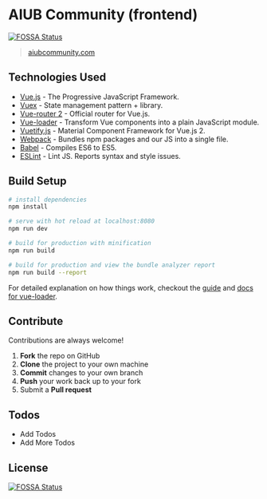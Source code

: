 # AIUB Community (frontend)
[![FOSSA Status](https://app.fossa.io/api/projects/git%2Bgithub.com%2Fiam-raihan%2FAIUB-Community.Frontend.svg?type=shield)](https://app.fossa.io/projects/git%2Bgithub.com%2Fiam-raihan%2FAIUB-Community.Frontend?ref=badge_shield)


> [aiubcommunity.com](https://aiubcommunity.com)

## Technologies Used

* [Vue.js] - The Progressive JavaScript Framework.
* [Vuex] - State management pattern + library.
* [Vue-router 2] - Official router for Vue.js.
* [Vue-loader] -  Transform Vue components into a plain JavaScript module.
* [Vuetify.js] - Material Component Framework for Vue.js 2.
* [Webpack] - Bundles npm packages and our JS into a single file.
* [Babel] - Compiles ES6 to ES5.
* [ESLint] - Lint JS. Reports syntax and style issues.


## Build Setup

``` bash
# install dependencies
npm install

# serve with hot reload at localhost:8080
npm run dev

# build for production with minification
npm run build

# build for production and view the bundle analyzer report
npm run build --report
```

For detailed explanation on how things work, checkout the [guide](http://vuejs-templates.github.io/webpack/) and [docs for vue-loader](http://vuejs.github.io/vue-loader).

## Contribute

Contributions are always welcome!
 1. **Fork** the repo on GitHub
 2. **Clone** the project to your own machine
 3. **Commit** changes to your own branch
 4. **Push** your work back up to your fork
 5. Submit a **Pull request**

## Todos

 - Add Todos
 - Add More Todos
 
 [Vue.js]: <https://vuejs.org/>
 [Vuex]: <https://vuex.vuejs.org/en/>
 [Vue-router 2]: <https://router.vuejs.org/en/>
 [Vue-loader]: <https://vue-loader.vuejs.org/en/>
 [Vuetify.js]: <https://vuetifyjs.com/>
 [Webpack]: <https://webpack.js.org>
 [Babel]: <http://babeljs.io>
 [ESLint]: <http://eslint.org>


## License
[![FOSSA Status](https://app.fossa.io/api/projects/git%2Bgithub.com%2Fiam-raihan%2FAIUB-Community.Frontend.svg?type=large)](https://app.fossa.io/projects/git%2Bgithub.com%2Fiam-raihan%2FAIUB-Community.Frontend?ref=badge_large)
